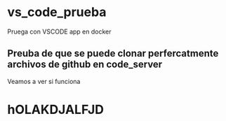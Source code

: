 # vs_code_prueba
Pruega con VSCODE app en docker

## Preuba de que se puede clonar perfercatmente archivos de github en code_server
Veamos a ver si funciona

# hOLAKDJALFJD

